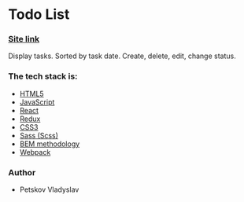 # Todo List

### [Site link](https://petskovvlad.github.io/todo-list/)

Display tasks. Sorted by task date. Create, delete, edit, change status.

### The tech stack is:

- [HTML5](https://en.wikipedia.org/wiki/HTML5)
- [JavaScript](https://en.wikipedia.org/wiki/JavaScript)
- [React](https://en.wikipedia.org/wiki/React_(software))
- [Redux](https://en.wikipedia.org/wiki/Redux_(JavaScript_library))
- [CSS3](https://en.wikipedia.org/wiki/Cascading_Style_Sheets)
- [Sass (Scss)](https://sass-lang.com/)
- [BEM methodology](https://en.bem.info/methodology/)
- [Webpack](https://en.wikipedia.org/wiki/Webpack)

### Author

- Petskov Vladyslav
